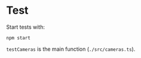 # Test
Start tests with:
```
npm start
``` 
`testCameras` is the main function (`./src/cameras.ts`).